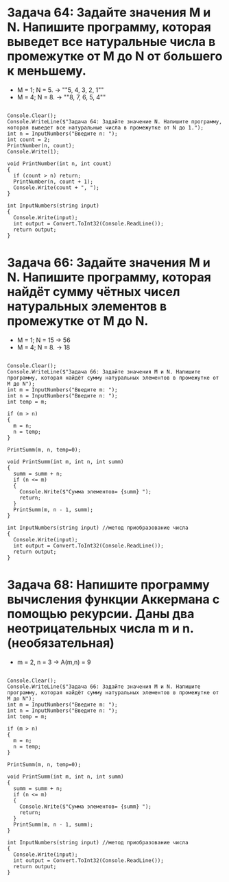 # Задача 64: Задайте значения M и N. Напишите программу, которая выведет все натуральные числа в промежутке от M до N от большего к меньшему.
* M = 1; N = 5. -> ""5, 4, 3, 2, 1""
* M = 4; N = 8. -> ""8, 7, 6, 5, 4""
```

Console.Clear();
Console.WriteLine($"Задача 64: Задайте значение N. Напишите программу, которая выведет все натуральные числа в промежутке от N до 1.");
int n = InputNumbers("Введите n: ");
int count = 2;
PrintNumber(n, count);
Console.Write(1);

void PrintNumber(int n, int count)
{
  if (count > n) return;
  PrintNumber(n, count + 1);
  Console.Write(count + ", ");
}

int InputNumbers(string input) 
{
  Console.Write(input);
  int output = Convert.ToInt32(Console.ReadLine());
  return output;
}

```
# Задача 66: Задайте значения M и N. Напишите программу, которая найдёт сумму чётных чисел натуральных элементов в промежутке от M до N.
* M = 1; N = 15 -> 56
* M = 4; N = 8. -> 18
```

Console.Clear();
Console.WriteLine($"Задача 66: Задайте значения M и N. Напишите программу, которая найдёт сумму натуральных элементов в промежутке от M до N");
int m = InputNumbers("Введите m: ");
int n = InputNumbers("Введите n: ");
int temp = m;

if (m > n) 
{
  m = n; 
  n = temp;
}

PrintSumm(m, n, temp=0);

void PrintSumm(int m, int n, int summ)
{
  summ = summ + n;
  if (n <= m)
  {
    Console.Write($"Сумма элементов= {summ} ");
    return;
  }
  PrintSumm(m, n - 1, summ);
}

int InputNumbers(string input) //метод приобразование числа 
{
  Console.Write(input);
  int output = Convert.ToInt32(Console.ReadLine());
  return output;
}
```
# Задача 68: Напишите программу вычисления функции Аккермана с помощью рекурсии. Даны два неотрицательных числа m и n.(необязательная)
* m = 2, n = 3 -> A(m,n) = 9
```

Console.Clear();
Console.WriteLine($"Задача 66: Задайте значения M и N. Напишите программу, которая найдёт сумму натуральных элементов в промежутке от M до N");
int m = InputNumbers("Введите m: ");
int n = InputNumbers("Введите n: ");
int temp = m;

if (m > n) 
{
  m = n; 
  n = temp;
}

PrintSumm(m, n, temp=0);

void PrintSumm(int m, int n, int summ)
{
  summ = summ + n;
  if (n <= m)
  {
    Console.Write($"Сумма элементов= {summ} ");
    return;
  }
  PrintSumm(m, n - 1, summ);
}

int InputNumbers(string input) //метод приобразование числа 
{
  Console.Write(input);
  int output = Convert.ToInt32(Console.ReadLine());
  return output;
}

```
